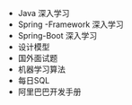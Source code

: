 



- Java 深入学习
- Spring -Framework 深入学习
- Spring-Boot 深入学习
- 设计模型
- 国外面试题
- 机器学习算法
- 每日SQL
- 阿里巴巴开发手册

